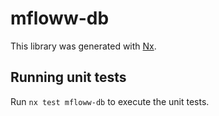 # mfloww-db

This library was generated with [Nx](https://nx.dev).

## Running unit tests

Run `nx test mfloww-db` to execute the unit tests.
